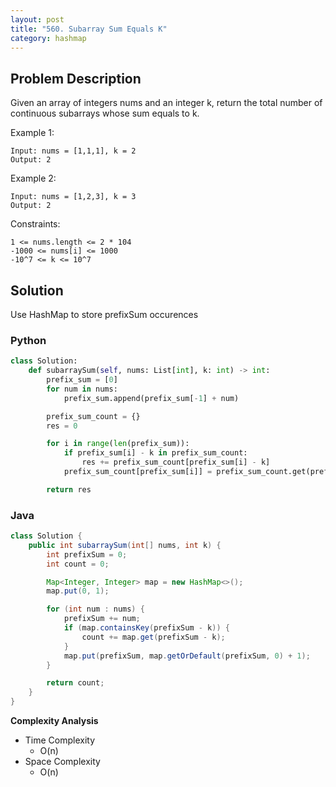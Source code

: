 ```yaml
---
layout: post
title: "560. Subarray Sum Equals K"
category: hashmap
---
```



## Problem Description

Given an array of integers nums and an integer k, return the total number of continuous subarrays whose sum equals to k.

Example 1:

```
Input: nums = [1,1,1], k = 2
Output: 2
```

Example 2:

```
Input: nums = [1,2,3], k = 3
Output: 2
```

Constraints:

```
1 <= nums.length <= 2 * 104
-1000 <= nums[i] <= 1000
-10^7 <= k <= 10^7
```


## Solution

Use HashMap to store prefixSum occurences

### Python

```python
class Solution:
    def subarraySum(self, nums: List[int], k: int) -> int:
        prefix_sum = [0]
        for num in nums:
            prefix_sum.append(prefix_sum[-1] + num)

        prefix_sum_count = {}
        res = 0

        for i in range(len(prefix_sum)):
            if prefix_sum[i] - k in prefix_sum_count:
                res += prefix_sum_count[prefix_sum[i] - k]
            prefix_sum_count[prefix_sum[i]] = prefix_sum_count.get(prefix_sum[i], 0) + 1

        return res
```

### Java


```java
class Solution {
    public int subarraySum(int[] nums, int k) {
        int prefixSum = 0;
        int count = 0;

        Map<Integer, Integer> map = new HashMap<>();
        map.put(0, 1);

        for (int num : nums) {
            prefixSum += num;
            if (map.containsKey(prefixSum - k)) {
                count += map.get(prefixSum - k);
            }
            map.put(prefixSum, map.getOrDefault(prefixSum, 0) + 1);
        }

        return count;
    }
}
```

**Complexity Analysis**

- Time Complexity
  - O(n)
- Space Complexity
  - O(n)

